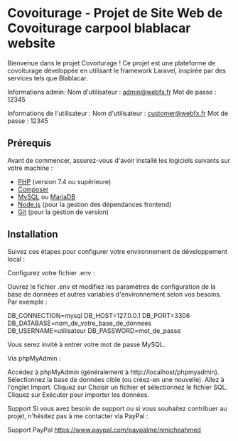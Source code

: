 # Covoiturage - Projet de Site Web de Covoiturage carpool blablacar website

Bienvenue dans le projet Covoiturage ! Ce projet est une plateforme de covoiturage développée en utilisant le framework Laravel, inspirée par des services tels que Blablacar.


Informations admin:
Nom d'utilisateur : admin@webfx.fr 
Mot de passe : 12345

Informations de l'utilisateur :
Nom d'utilisateur : customer@webfx.fr
Mot de passe : 12345


## Prérequis

Avant de commencer, assurez-vous d'avoir installé les logiciels suivants sur votre machine :

- [PHP](https://www.php.net/) (version 7.4 ou supérieure)
- [Composer](https://getcomposer.org/)
- [MySQL](https://www.mysql.com/) ou [MariaDB](https://mariadb.org/)
- [Node.js](https://nodejs.org/) (pour la gestion des dépendances frontend)
- [Git](https://git-scm.com/) (pour la gestion de version)

## Installation

Suivez ces étapes pour configurer votre environnement de développement local :

Configurez votre fichier .env :

Ouvrez le fichier .env et modifiez les paramètres de configuration de la base de données et autres variables d'environnement selon vos besoins. Par exemple :

DB_CONNECTION=mysql
DB_HOST=127.0.0.1
DB_PORT=3306
DB_DATABASE=nom_de_votre_base_de_donnees
DB_USERNAME=utilisateur
DB_PASSWORD=mot_de_passe

Vous serez invité à entrer votre mot de passe MySQL.

Via phpMyAdmin :

Accédez à phpMyAdmin (généralement à http://localhost/phpmyadmin).
Sélectionnez la base de données cible (ou créez-en une nouvelle).
Allez à l'onglet Import.
Cliquez sur Choisir un fichier et sélectionnez le fichier SQL.
Cliquez sur Exécuter pour importer les données.


Support
Si vous avez besoin de support ou si vous souhaitez contribuer au projet, n'hésitez pas à me contacter via PayPal :

Support PayPal
https://www.paypal.com/paypalme/nmicheahmed
